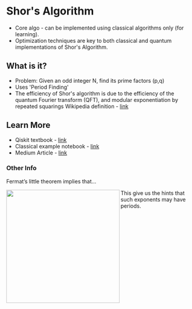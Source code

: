 # Shor's Algorithm

- Core algo - can be implemented using classical algorithms only (for learning).  
- Optimization techniques are key to both classical and quantum implementations of Shor's Algorithm.

## What is it?

- Problem: Given an odd integer N, find its prime factors (p,q)
- Uses 'Period Finding' 
- The efficiency of Shor's algorithm is due to the efficiency of the quantum Fourier transform (QFT), and modular exponentiation by repeated squarings
Wikipedia definition - [link](https://en.wikipedia.org/wiki/Shor%27s_algorithm)

## Learn More

- Qiskit textbook - [link](https://qiskit.org/textbook/ch-algorithms/shor.html#1.-The-Problem:-Period-Finding)
- Classical example notebook - [link](https://github.com/PotatoDrug/Quantum-Cryptography/blob/master/Shor/Shor's%20Algorithm.ipynb)
- Medium Article - [link](https://towardsdatascience.com/quantum-factorization-b3f44be9d738)

### Other Info

Fermat’s little theorem implies that...

<img src="https://github.com/lynnlangit/learning-quantum/blob/main/images/fermat.png" width=300 align=left>

This give us the hints that such exponents may have periods.